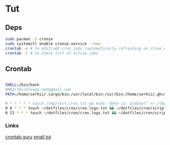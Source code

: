 # Tut

## Deps

```bash
sudo pacman -S cronie
sudo systemctl enable cronie.service --now
crontab -e # to edit/add cron jobs (automatically refreshing on close editor)
crontab -l # to check list of active jobs
```

## Crontab

```bash

SHELL=/bin/bash
#MAILTO=shtanga.net@gmail.com
PATH=/home/serhii/.cargo/bin:/usr/local/bin:/usr/bin:/home/serhii/.ghcup/bin:/home/serhii/.local/bin

# * * * * * touch /tmp/test.cron.txt && echo "date is: $(date)" >> /tmp/test.cron.txt
0 6 * * * touch ~/dotfiles/cron/cron.logs.txt && ~/dotfiles/cron/scripts/hypr/redshift day >> ~/dotfiles/cron/cron.logs.txt 2>&1
0 21 * * * touch ~/dotfiles/cron/cron.logs.txt && ~/dotfiles/cron/scripts/hypr/redshift night >> ~/dotfiles/cron/cron.logs.txt 2>&1
```

### Links

[crontab.guru](https://crontab.guru)
[small tut](https://opensource.com/article/17/11/how-use-cron-linux)

